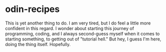 # odin-recipes
This is yet another thing to do. I am very tired, but I do feel a little more confident in this regard. I wonder
about starting this journey of programming, coding, and I always second-guess myself when it comes to starting something,
to getting out of "tutorial hell." But hey, I guess I'm here, doing the thing itself. Hopefully. 